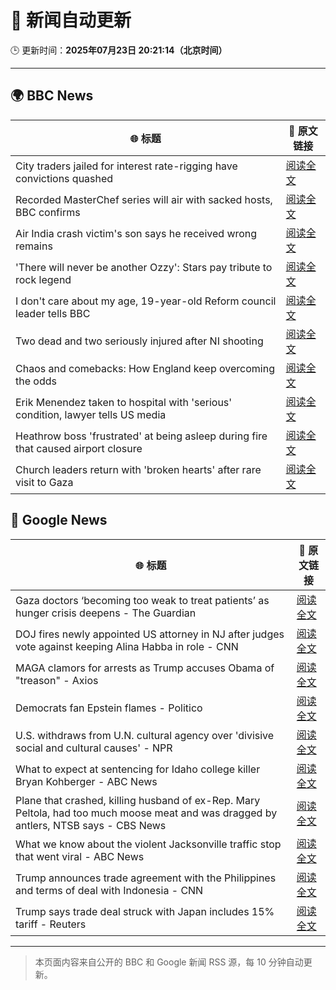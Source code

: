 # 🧠 新闻自动更新

🕒 更新时间：**2025年07月23日 20:21:14（北京时间）**

---

## 🌍 BBC News

| 🌐 标题 | 🔗 原文链接 |
|--------|-------------|
| City traders jailed for interest rate-rigging have convictions quashed | [阅读全文](https://www.bbc.com/news/articles/cr5vgqr8p14o) |
| Recorded MasterChef series will air with sacked hosts, BBC confirms | [阅读全文](https://www.bbc.com/news/articles/cvg8dn9ddqzo) |
| Air India crash victim's son says he received wrong remains | [阅读全文](https://www.bbc.com/news/articles/clyld3vwqwzo) |
| 'There will never be another Ozzy': Stars pay tribute to rock legend | [阅读全文](https://www.bbc.com/news/articles/c17w4wn71z9o) |
| I don't care about my age, 19-year-old Reform council leader tells BBC | [阅读全文](https://www.bbc.com/news/articles/cj61l526xlxo) |
| Two dead and two seriously injured after NI shooting | [阅读全文](https://www.bbc.com/news/articles/cqx2537w5e2o) |
| Chaos and comebacks: How England keep overcoming the odds | [阅读全文](https://www.bbc.com/sport/football/articles/c1lj0nm0myyo) |
| Erik Menendez taken to hospital with 'serious' condition, lawyer tells US media | [阅读全文](https://www.bbc.com/news/articles/c8xv0dgdgd2o) |
| Heathrow boss 'frustrated' at being asleep during fire that caused airport closure | [阅读全文](https://www.bbc.com/news/articles/c07d4v9j7gvo) |
| Church leaders return with 'broken hearts' after rare visit to Gaza | [阅读全文](https://www.bbc.com/news/articles/cm2ljemmnyko) |

## 📰 Google News

| 🌐 标题 | 🔗 原文链接 |
|--------|-------------|
| Gaza doctors ‘becoming too weak to treat patients’ as hunger crisis deepens - The Guardian | [阅读全文](https://news.google.com/rss/articles/CBMizAFBVV95cUxPNnctYkdrTmFObkw4YTJualFXbWV6dENFQjk4aU1QYTAwSjBQUnVBMlhSQTYxdkV1dW5UWkZGZU1DZ3lqTEJ6UXhzWVBCOUlHd1UwcjdnNWtxSEM5ZFpQWWFrbFZwODRreGQyb08zcnFuOVFvVjRYWHV4d18tZHlMb1k4V0tlSTlzcTRraVlxYUdacVA5ZXRlRnRpTExCa3NaMlBrSTJzUmk3V181SWpmSV9rRmhNbnlDVUJLaGoyVlFldE5zZURtNld1Sy0?oc=5) |
| DOJ fires newly appointed US attorney in NJ after judges vote against keeping Alina Habba in role - CNN | [阅读全文](https://news.google.com/rss/articles/CBMiekFVX3lxTFBIUUxPMldmZXY0WTZ3czVqRU42RzNrRmdLV2lOM19iSXBuQ1FLTExIMERBVl9GdnN4ZkV3QUlVRjM0NWNhblBHZnZvLXR0QnFEeWdqYXVGOVRnYUlCTWdmSVF2QV9sMTBlYUc2bThRSHRuZWhXb2FCdlF30gF_QVVfeXFMTzNYeG9OcHYyekVnOVE3OVdRYlVLSldrZ19NWS1sU2hvQ0pxajlLSUZraEVLZHdscm16ejJSekhmVFd6amJCTkZ2TElWcDFTbVZOQjVaVVhHZDVKT2ZMSEtTQnB6TUJWSVE2THBjWDRQcXJidmljam5Hemg1NDZjWQ?oc=5) |
| MAGA clamors for arrests as Trump accuses Obama of "treason" - Axios | [阅读全文](https://news.google.com/rss/articles/CBMie0FVX3lxTE4wRndGcDNsTjVoMlVSbExHbnAyU0UyWmxWZzFNNXplbDJJWjJLZWctUHdoZzllQnctSDJkdGlWSnUxbm1qYWNPMHBfbzhlMHNtUjRhQ0c0Q1VOWTRPajJra0xPWDBkaUl3ZjNaVkJOVUFRNUotQy1vaTV1QQ?oc=5) |
| Democrats fan Epstein flames - Politico | [阅读全文](https://news.google.com/rss/articles/CBMihwFBVV95cUxPM3AtU0ZBUkVINFlQbTdYNlJRbENEbEMtVzk2U0M4OGQtY3pKRnNEWl80Z09wZjZNOGZuZmNjeHB0QWNLMmlSSV8ydlZxWFNWSlMyaGc4UzE4ZW1zNk1ZZVFyR3dyM3N5MUhsaG9DOGxmY0o1S3lzVmpacVlCRGo1bWpBdkh1cDg?oc=5) |
| U.S. withdraws from U.N. cultural agency over 'divisive social and cultural causes' - NPR | [阅读全文](https://news.google.com/rss/articles/CBMikgFBVV95cUxOV1lzUXpGVGtiY19NaWU4UFI2LVJWM1hiRVI0V2N0WkxJZkI4Z1NSXzBaUEZNOXlnc3lpNE5ub1pyakw2N1FVb1FTQVZhTUFLcVZ0aEh5Rllkc3dCVjRQRHJYR0ZhOGxUUmU2QVEzZG4zTEJ6Ym5jSXJEUWdnNjJjdnNlRnFidWp1d1p3RDNIaWJRQQ?oc=5) |
| What to expect at sentencing for Idaho college killer Bryan Kohberger - ABC News | [阅读全文](https://news.google.com/rss/articles/CBMioAFBVV95cUxOY0JBSE96V01DZ0cyeU1fQ0theWEweUJwM1pUTERMbVFCYXlENXRlRXZvRUVzQjBUajJQQzF4WGZUTkNmRVhvNkZWejMyejR1cVdsODQzR0NXbVllT1BtNGVpcjNZb0wwcVVlX2ZkRk9INzBKcGJ5c3J3QnJmbHJNSEZaYjZnejQ5d0dzZXpoMkVnN3RJWFNMS2ZqWHJQMmlU0gGmAUFVX3lxTE4xeWl5MFdlNTgteWNNMHMyUFRzWG1GWnhOdDZqYmZRRWdpRldJMUxTZHBxRWYxMVp3STBLNXE1cGE3M2lUaXRCQTBhcVdwQVpJSVVSQWNqQ3QtQ0Z2aV85QVlmczJ2N0dDVmpmZDBaUU55NDR4MDhCM05yX2NHWUdzSGhhUkJiT2Z2a0p2ejVYVEVKQlR3RXM5ZU9vbHlpQWJKUVRLdHc?oc=5) |
| Plane that crashed, killing husband of ex-Rep. Mary Peltola, had too much moose meat and was dragged by antlers, NTSB says - CBS News | [阅读全文](https://news.google.com/rss/articles/CBMinwFBVV95cUxNd2h6OER1c0NXdzRfTlVrZlEtZDdxUWFFdVZESU9TcXU5bnF6UlBRbmp4TjFlVVo1UDR4M1FGVzllR05kMWRyb2g4MDhYa2dKZGtkaU5raU9LZUlWMExEQkFjUUN3WWltZG14ZzdTdzRGOHJscmNOTEZVb2d6QUVXUWJQRExwLXB1NVZndjY3aXlqT0dHd0g4T2t1QWNzOWvSAaQBQVVfeXFMT2F2RTdjQVFPWi0tY2c3VUR4T3dMYXVpY2JsOXJHZnMxc1VtOWd5VjRMZEtWQVBSV3pORU90NlQ5ak55Z3U4LURnMkVpTGVwZmJubTdsOGdaa194NS14MW56UXFQUWJPVG9ob0tQT3BDVnhGVGt5R3lGaFRnbzNYbVc3T3dEb2pKQ0F6dDFyNkFnUWJOV0VvbTBsakR3Rkl2SW82WnU?oc=5) |
| What we know about the violent Jacksonville traffic stop that went viral - ABC News | [阅读全文](https://news.google.com/rss/articles/CBMijAFBVV95cUxNNkRySXE4czFULVZNOXhtWTJDMURiNnBIZEVNWXJwRmVpc0oyVm9XU08xZ2tWdjN1R2dxODJfVEl0NWZpSkRNa3Nwa0s5WFUzX0hVcnVMZHdUekNrazlDNVFJdGFrVlRpa05EcVVEVVZXUm1fZjVEZW5MczUzWmFyZnN4a3hJVmhQcDFBTtIBkgFBVV95cUxNdEFhTDYzZGItVS05N1czNGJkbTJXeVkyajNoMkxDTG5HMDhnZGtfOV9UQzNrNGJ2NC1VR096ZmNfRUphMV9kdWMtVjdvS3ROYnlZNEsydjl5dzNZTFZMM01NejFpLWlBMG5fZ09iTXdBQUtuVC1nTndVVHI5S3pSRnFqeGtzdWxsc0JoSWtXODY5QQ?oc=5) |
| Trump announces trade agreement with the Philippines and terms of deal with Indonesia - CNN | [阅读全文](https://news.google.com/rss/articles/CBMid0FVX3lxTE5EelA2MXY4UFBvRU5tOE1JaXNkNGs1WDNXZk5ES29FX2gxYkFPSU1SSEZkU05icHRPV3BVT2VIbmN4alNTa0dtNjZmRTJWaWtZOTgwdldnT1hvVFl5akF3SG4xWmF0T1IxaWtPbGM0aGRrQTNZcXp30gF8QVVfeXFMUEZ1ZUZDM1BIeUg3TzdzN1BUX3ZzTlB4eFhiNnRMMzlINUlvZF93ZnJxNFZqRzFhRmVRemN2YjQ4bG1OUFhReVdxTnBqMU9ZNXBZaFpQMktkQ2VUX2xmcjd1OTBtSS1ncUwtTnJRR2JreC04TGQ4dnNWc3M0aQ?oc=5) |
| Trump says trade deal struck with Japan includes 15% tariff - Reuters | [阅读全文](https://news.google.com/rss/articles/CBMipgFBVV95cUxNT0xMSGVzdkVGLXpFcGhGZVA1X1ZKLU8tN3cyeEU4a0UwTmg0RGZRUGNGZWdNa2NuY1BPZ0VmbWxMcUkwZXhzOWJEcmxHZldmb3hTTXZranhGbzdrVUpaY24xMk1xSUM0NmF4czRNa2FmZ3pJMk9ibTBvRk5BeVI3TEphQXhja1BXUjNwVXZPTVJ0Sld0dUxsR2JDektHNXBEU0pObWR3?oc=5) |

---
> 本页面内容来自公开的 BBC 和 Google 新闻 RSS 源，每 10 分钟自动更新。